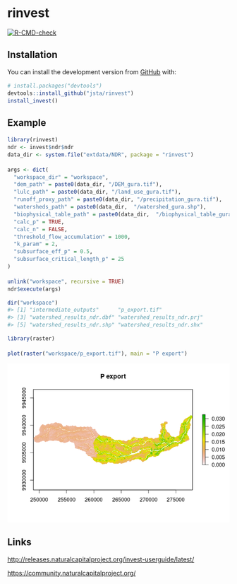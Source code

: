 
<!-- README.md is generated from README.Rmd. Please edit that file -->

# rinvest

<!-- badges: start -->

[![R-CMD-check](https://github.com/jsta/rinvest/workflows/R-CMD-check/badge.svg)](https://github.com/jsta/rinvest/actions)
<!-- badges: end -->

## Installation

You can install the development version from
[GitHub](https://github.com/) with:

``` r
# install.packages("devtools")
devtools::install_github("jsta/rinvest")
install_invest()
```

## Example

``` r
library(rinvest)
ndr <- invest$ndr$ndr
data_dir <- system.file("extdata/NDR", package = "rinvest")

args <- dict(
  "workspace_dir" = "workspace",
  "dem_path" = paste0(data_dir, "/DEM_gura.tif"),
  "lulc_path" = paste0(data_dir, "/land_use_gura.tif"),
  "runoff_proxy_path" = paste0(data_dir, "/precipitation_gura.tif"),
  "watersheds_path" = paste0(data_dir,  "/watershed_gura.shp"),
  "biophysical_table_path" = paste0(data_dir,  "/biophysical_table_gura.csv"),
  "calc_p" = TRUE,
  "calc_n" = FALSE,
  "threshold_flow_accumulation" = 1000,
  "k_param" = 2,
  "subsurface_eff_p" = 0.5,
  "subsurface_critical_length_p" = 25
)

unlink("workspace", recursive = TRUE)
ndr$execute(args)
```

``` r
dir("workspace")
#> [1] "intermediate_outputs"      "p_export.tif"             
#> [3] "watershed_results_ndr.dbf" "watershed_results_ndr.prj"
#> [5] "watershed_results_ndr.shp" "watershed_results_ndr.shx"
```

``` r
library(raster)

plot(raster("workspace/p_export.tif"), main = "P export")
```

![](man/figures/README-unnamed-chunk-3-1.png)

## Links

<http://releases.naturalcapitalproject.org/invest-userguide/latest/>

<https://community.naturalcapitalproject.org/>
